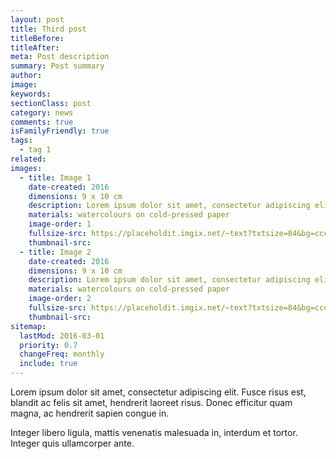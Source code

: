 ```yaml
---
layout: post
title: Third post
titleBefore:
titleAfter:
meta: Post description
summary: Post summary
author:
image:
keywords:
sectionClass: post
category: news
comments: true
isFamilyFriendly: true
tags:
  - tag 1
related:
images:
  - title: Image 1
    date-created: 2016
    dimensions: 9 x 10 cm
    description: Lorem ipsum dolor sit amet, consectetur adipiscing elit.
    materials: watercolours on cold-pressed paper
    image-order: 1
    fullsize-src: https://placeholdit.imgix.net/~text?txtsize=84&bg=cccccc&txt=320x477&w=320&h=477
    thumbnail-src:
  - title: Image 2
    date-created: 2016
    dimensions: 9 x 10 cm
    description: Lorem ipsum dolor sit amet, consectetur adipiscing elit.
    materials: watercolours on cold-pressed paper
    image-order: 2
    fullsize-src: https://placeholdit.imgix.net/~text?txtsize=84&bg=cccccc&txt=320x477&w=320&h=477
    thumbnail-src:
sitemap:
  lastMod: 2016-03-01
  priority: 0.7
  changeFreq: monthly
  include: true
---
```


Lorem ipsum dolor sit amet, consectetur adipiscing elit. Fusce risus est, blandit ac felis sit amet, hendrerit laoreet risus. Donec efficitur quam magna, ac hendrerit sapien congue in.

Integer libero ligula, mattis venenatis malesuada in, interdum et tortor. Integer quis ullamcorper ante.
